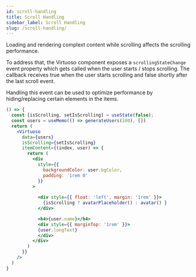 ```yaml
---
id: scroll-handling
title: Scroll Handling
sidebar_label: Scroll Handling
slug: /scroll-handling/
---
```


Loading and rendering complext content while scrolling affects the scrolling performance.

To address that, the Virtuoso component exposes a `scrollingStateChange` event property which gets called when the user starts / stops scrolling.
The callback receives true when the user starts scrolling and false shortly after the last scroll event.

Handling this event can be used to optimize performance by hiding/replacing certain elements in the items.

```jsx live
() => {
  const [isScrolling, setIsScrolling] = useState(false);
  const users = useMemo(() => generateUsers(100), [])
  return (
    <Virtuoso
      data={users}
      isScrolling={setIsScrolling}
      itemContent={(index, user) => {
        return (
          <div
            style={{
              backgroundColor: user.bgColor,
              padding: '1rem 0'
            }}
          >
            
            <div style={{ float: 'left', margin: '1rem' }}>
              {isScrolling ? avatarPlaceholder() : avatar() }
            </div>

            <h4>{user.name}</h4>
            <div style={{ marginTop: '1rem' }}>
            {user.longText}
            </div>
          </div>
        )
      }}
    />
  )
}
```
